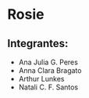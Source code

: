 # Rosie
## Integrantes:
- Ana Julia G. Peres
- Anna Clara Bragato
- Arthur Lunkes
- Natali C. F. Santos
